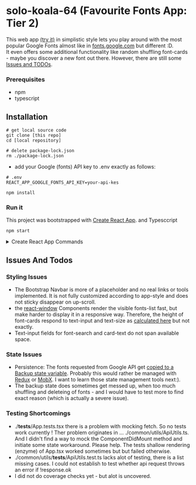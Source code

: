 # solo-koala-64 (Favourite Fonts App: Tier 2) 

This web app [(try it)](https://faebebin.github.io/favfonts) in simplistic style lets you play around with the most popular Google Fonts almost like in [fonts.google.com](https://fonts.google.com) but different :D.<br />
It even offers some additional functionality like random shuffling font-cards - maybe you discover a new font out there.
However, there are still some [Issues and TODOs](#issues-and-todos).


### Prerequisites

- npm
- typescript


## Installation

```
# get local source code
git clone [this repo] 
cd [local repository]

# delete package-lock.json
rm ./package-lock.json
```

- add your Google (fonts) API key to .env exactly as follows:
```
# .env
REACT_APP_GOOGLE_FONTS_API_KEY=your-api-kes
```


```
npm install
```

### Run it 

This project was bootstrapped with [Create React App](https://github.com/facebook/create-react-app). and Typesccript <br />

```
npm start
```

<details><summary>Create React App Commands</summary>
<p>
In the project directory, you can run (Available Scripts):

```
npm start
```

Runs the app in the development mode.<br />
Open [http://localhost:3000](http://localhost:3000) to view it in the browser.

The page will reload if you make edits.<br />
You will also see any lint errors in the console.

```
npm test
```
Launches the test runner in the interactive watch mode.<br />
See the section about [running tests](https://facebook.github.io/create-react-app/docs/running-tests) for more information.

```
npm run build
```

Builds the app for production to the `build` folder.<br />
It correctly bundles React in production mode and optimizes the build for the best performance.

The build is minified and the filenames include the hashes.<br />
Your app is ready to be deployed!

See the section about [deployment](https://facebook.github.io/create-react-app/docs/deployment) for more information.

```
npm run eject`
```

**Note: this is a one-way operation. Once you `eject`, you can’t go back!**

If you aren’t satisfied with the build tool and configuration choices, you can `eject` at any time. This command will remove the single build dependency from your project.

Instead, it will copy all the configuration files and the transitive dependencies (Webpack, Babel, ESLint, etc) right into your project so you have full control over them. All of the commands except `eject` will still work, but they will point to the copied scripts so you can tweak them. At this point you’re on your own.

You don’t have to ever use `eject`. The curated feature set is suitable for small and middle deployments, and you shouldn’t feel obligated to use this feature. However we understand that this tool wouldn’t be useful if you couldn’t customize it when you are ready for it.

## Learn More

You can learn more in the [Create React App documentation](https://facebook.github.io/create-react-app/docs/getting-started).

To learn React, check out the [React documentation](https://reactjs.org/).

</p>
</details>


## Issues And Todos

### Styling Issues

- The Bootstrap Navbar is more of a placeholder and no real links or tools implemented. It is not fully customized according to app-style and does not sticky disappear on up-scroll.
- the [react-window](https://github.com/bvaughn/react-window) Components render the visible fonts-list fast, but make harder to display it in a responsive way. Therefore, the height of font-cards respond to text-input and text-size as [calculated here](https://github.com/Chingu-Solo/solo-koala-64/blob/092731ef64b213b8350e61aca0d4c8e022d52498/src/Cards.tsx#L174) but not exactly.
- Text-input fields for font-search and card-text do not span available space.

### State Issues

- Persistence: The fonts requested from Google API get [copied to a Backup state variable](https://github.com/Chingu-Solo/solo-koala-64/blob/092731ef64b213b8350e61aca0d4c8e022d52498/src/App.tsx#L61). Probably this would rather be managed with [Redux](https://redux.js.org/) or [MobX](https://mobx.js.org/README.html). I want to learn those state management tools next:).
- The backup state does sometimes get messed up, when too much shuffling and deleteing of fonts - and I would have to test more to find exact reason (which is actually a severe issue).

### Testing Shortcomings

- ./__tests__/App.tests.tsx there is a problem with mocking fetch. So no tests work currently ! Ther problem originates in ... ./common/utils/ApiUtils.ts. And I didn't find a way to mock the ComponentDidMount method and initiate some state workaround. Please help. The tests shallow rendering (enzyme) of App.tsx worked sometimes but but failed otherwise.
- ./common/utils/__tests__/ApiUtils.test.ts lacks alot of testing, there is a list missing cases. I could not establish to test whether api request throws an error if !response.ok
- I did not do coverage checks yet - but alot is uncovered.
